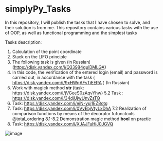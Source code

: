 
# simplyPy_Tasks

In this repository, I will publish the tasks that I have chosen to solve, and their solution is from me. 
This repository contains various tasks with the use of OOP, as well as functional programming and the simplest tasks


Tasks description:

1. Calculation of the point coordinate
2. Stack on the LIFO principle
3. The following task is given (in Russian) (https://disk.yandex.com/i/Q33984guIDMLGA)
4. In this code, the verification of the entered login (email) and password is carried out, in accordance with the task ( https://disk.yandex.com/i/9xHWqAFvTiEERA ) (In Russian)
5. Work with magick method __str__ (task: https://disk.yandex.com/i/jVGeeS0zAqvYhw)
5.2 Task : https://disk.yandex.com/i/34djUjwUnvZsTQ
6. Task: https://disk.yandex.com/i/eiN-yuj1EZ8otg
7. Task: https://disk.yandex.com/i/0VvEbjVtyLxDhA
7.2 Realization of comparison functions by means of the decorator fufunctools @total_ordering
8.1-8.2 Demonstration magic method __bool__ on practic
9. Task: https://disk.yandex.com/i/XJAJFuHiJ0JGVQ

![image](https://user-images.githubusercontent.com/108310900/179837148-345762ed-b457-4d3d-ac72-794f94b877c9.png)
